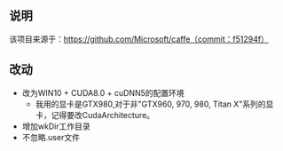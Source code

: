## 说明

该项目来源于：https://github.com/Microsoft/caffe（commit：f51294f）

## 改动

- 改为WIN10 + CUDA8.0 + cuDNN5的配置环境
	* 我用的显卡是GTX980,对于非"GTX960, 970, 980, Titan X"系列的显卡，记得要改CudaArchitecture。
- 增加wkDir工作目录
- 不忽略.user文件
